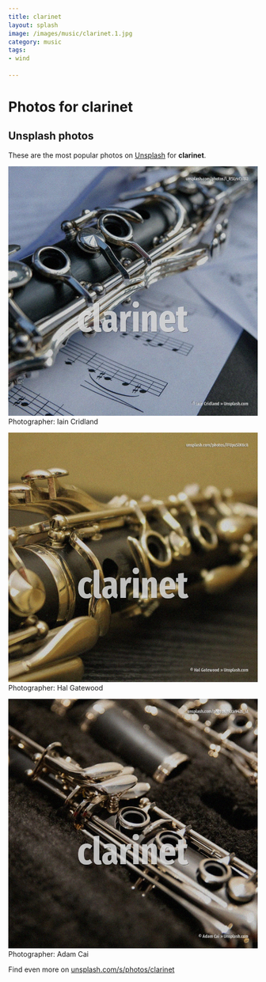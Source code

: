 ```yaml
---
title: clarinet
layout: splash
image: /images/music/clarinet.1.jpg
category: music
tags:
- wind

---
```

# Photos for clarinet
 
## Unsplash photos
These are the most popular photos on [Unsplash](https://unsplash.com) for **clarinet**.
 
![clarinet](/images/music/clarinet.1.jpg)
Photographer:  Iain Cridland
 
![clarinet](/images/music/clarinet.2.jpg)
Photographer:  Hal Gatewood
 
![clarinet](/images/music/clarinet.3.jpg)
Photographer:  Adam Cai
 
Find even more on [unsplash.com/s/photos/clarinet](https://unsplash.com/s/photos/clarinet)
 
